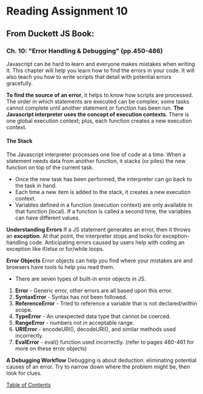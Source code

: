 # Reading Assignment 10

## From Duckett JS Book:

### Ch. 10: "Error Handling & Debugging" (pp.450-486)

Javascript can be hard to learn and everyone makes mistakes when writing it. This chapter will help you learn how to find the errors in your code. It will also teach you how to write scripts that detail with potential errors gracefully. 

**To find the source of an error**, it helps to know how scripts are processed. The order in which statements are executed can be complex; some tasks cannot complete until another statement or function has been run. 
**The Javascript interpreter uses the concept of execution contexts**. There is one global execution context; plus, each function creates a new execution context. 

#### The Stack

The Javascript interpreter processes one line of code at a time. When a statement needs data from another function, it stacks (or piles) the new function on top of the current task. 
- Once the new task has been performed, the interpreter can go back to the task in hand. 
- Each time a new item is added to the stack, it creates a new execution context.
- Variables defined in a function (execution context) are only available in that function (local). If a function is called a second time, the variables can have different values. 

**Understanding Errors**
If a JS statement generates an error, then it throws an **exception**. At that point, the interpreter stops and looks for exception-handling code. Anticipating errors caused by users help with coding an exception like if/else or for/while loops. 

**Error Objects**
Error objects can help you find where your mistakes are and browsers have tools to help you read them. 
- There are seven types of built-in error objects in JS. 
1. **Error** - Generic error, other errors are all based upon this error.
1. **SyntaxError** - Syntax has not been followed.
1. **ReferenceError** - Tried to reference a variable that is not declared/within scope.
1. **TypeError** - An unexpected data type that cannot be coerced.
1. **RangeError** - numbers not in acceptable range.
1. **URIError** - encodeURI(), decodeURI(), and similar methods used incorrectly.
1. **EvalError** - eval() function used incorrectly.
(refer to pages 460-461 for more on these error objects)

**A Debugging Workflow**
Debugging is about deduction: eliminating potential causes of an error. Try to narrow down where the problem might be, then look for clues.


[Table of Contents](README.md)